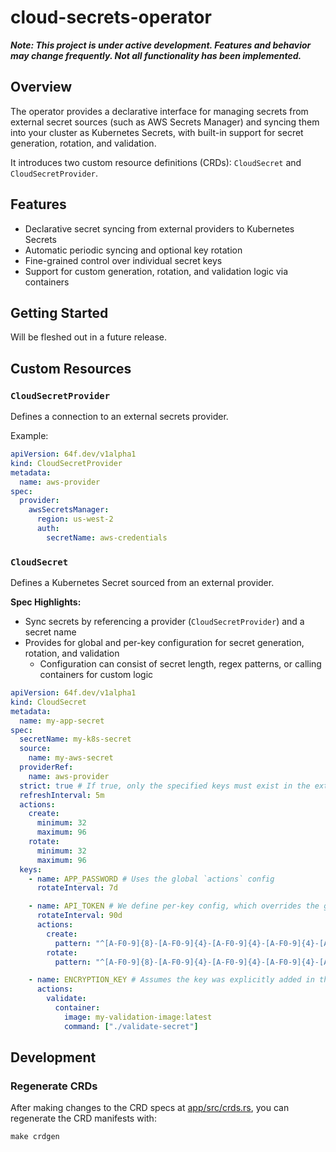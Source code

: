 # cloud-secrets-operator

**_Note: This project is under active development. Features and behavior may change frequently. Not all functionality has been implemented._**

## Overview

The operator provides a declarative interface for managing secrets from external secret sources (such as AWS Secrets Manager) and syncing them into your cluster as Kubernetes Secrets, with built-in support for secret generation, rotation, and validation.

It introduces two custom resource definitions (CRDs): `CloudSecret` and `CloudSecretProvider`.

## Features

- Declarative secret syncing from external providers to Kubernetes Secrets
- Automatic periodic syncing and optional key rotation
- Fine-grained control over individual secret keys
- Support for custom generation, rotation, and validation logic via containers

## Getting Started

Will be fleshed out in a future release.

## Custom Resources

### `CloudSecretProvider`

Defines a connection to an external secrets provider.

Example:
```yaml
apiVersion: 64f.dev/v1alpha1
kind: CloudSecretProvider
metadata:
  name: aws-provider
spec:
  provider:
    awsSecretsManager:
      region: us-west-2
      auth:
        secretName: aws-credentials
```

### `CloudSecret`

Defines a Kubernetes Secret sourced from an external provider.

**Spec Highlights:**
- Sync secrets by referencing a provider (`CloudSecretProvider`) and a secret name
- Provides for global and per-key configuration for secret generation, rotation, and validation
  - Configuration can consist of secret length, regex patterns, or calling containers for custom logic

```yaml
apiVersion: 64f.dev/v1alpha1
kind: CloudSecret
metadata:
  name: my-app-secret
spec:
  secretName: my-k8s-secret
  source:
    name: my-aws-secret
  providerRef:
    name: aws-provider
  strict: true # If true, only the specified keys must exist in the external source
  refreshInterval: 5m
  actions:
    create:
      minimum: 32
      maximum: 96
    rotate:
      minimum: 32
      maximum: 96
  keys:
    - name: APP_PASSWORD # Uses the global `actions` config
      rotateInterval: 7d

    - name: API_TOKEN # We define per-key config, which overrides the global config
      rotateInterval: 90d
      actions:
        create:
          pattern: "^[A-F0-9]{8}-[A-F0-9]{4}-[A-F0-9]{4}-[A-F0-9]{4}-[A-F0-9]{12}$"
        rotate:
          pattern: "^[A-F0-9]{8}-[A-F0-9]{4}-[A-F0-9]{4}-[A-F0-9]{4}-[A-F0-9]{12}$"

    - name: ENCRYPTION_KEY # Assumes the key was explicitly added in the external source. Won't be automatically rotated.
      actions:
        validate:
          container:
            image: my-validation-image:latest
            command: ["./validate-secret"]
```

## Development

### Regenerate CRDs

After making changes to the CRD specs at [app/src/crds.rs](app/src/crds.rs), you can regenerate the CRD manifests with:

```shell
make crdgen
```
